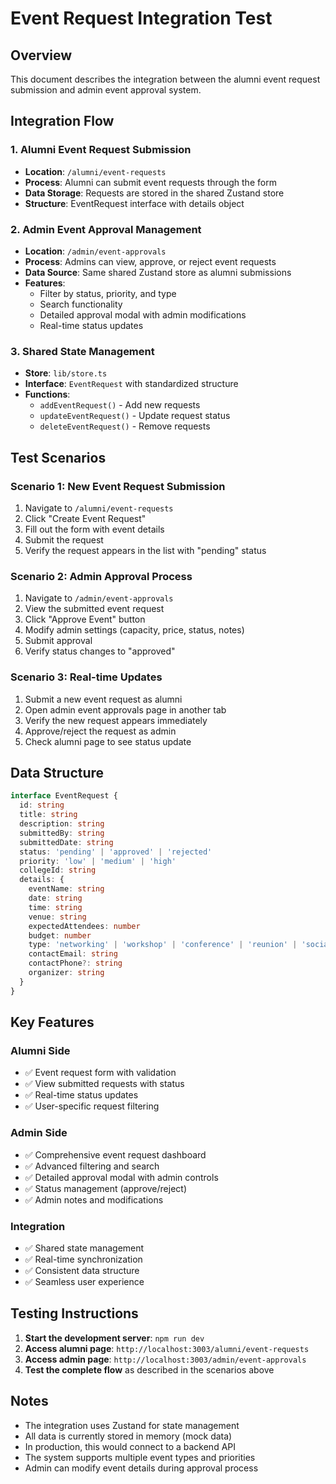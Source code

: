 # Event Request Integration Test

## Overview
This document describes the integration between the alumni event request submission and admin event approval system.

## Integration Flow

### 1. Alumni Event Request Submission
- **Location**: `/alumni/event-requests`
- **Process**: Alumni can submit event requests through the form
- **Data Storage**: Requests are stored in the shared Zustand store
- **Structure**: EventRequest interface with details object

### 2. Admin Event Approval Management
- **Location**: `/admin/event-approvals`
- **Process**: Admins can view, approve, or reject event requests
- **Data Source**: Same shared Zustand store as alumni submissions
- **Features**: 
  - Filter by status, priority, and type
  - Search functionality
  - Detailed approval modal with admin modifications
  - Real-time status updates

### 3. Shared State Management
- **Store**: `lib/store.ts`
- **Interface**: `EventRequest` with standardized structure
- **Functions**: 
  - `addEventRequest()` - Add new requests
  - `updateEventRequest()` - Update request status
  - `deleteEventRequest()` - Remove requests

## Test Scenarios

### Scenario 1: New Event Request Submission
1. Navigate to `/alumni/event-requests`
2. Click "Create Event Request"
3. Fill out the form with event details
4. Submit the request
5. Verify the request appears in the list with "pending" status

### Scenario 2: Admin Approval Process
1. Navigate to `/admin/event-approvals`
2. View the submitted event request
3. Click "Approve Event" button
4. Modify admin settings (capacity, price, status, notes)
5. Submit approval
6. Verify status changes to "approved"

### Scenario 3: Real-time Updates
1. Submit a new event request as alumni
2. Open admin event approvals page in another tab
3. Verify the new request appears immediately
4. Approve/reject the request as admin
5. Check alumni page to see status update

## Data Structure

```typescript
interface EventRequest {
  id: string
  title: string
  description: string
  submittedBy: string
  submittedDate: string
  status: 'pending' | 'approved' | 'rejected'
  priority: 'low' | 'medium' | 'high'
  collegeId: string
  details: {
    eventName: string
    date: string
    time: string
    venue: string
    expectedAttendees: number
    budget: number
    type: 'networking' | 'workshop' | 'conference' | 'reunion' | 'social'
    contactEmail: string
    contactPhone?: string
    organizer: string
  }
}
```

## Key Features

### Alumni Side
- ✅ Event request form with validation
- ✅ View submitted requests with status
- ✅ Real-time status updates
- ✅ User-specific request filtering

### Admin Side
- ✅ Comprehensive event request dashboard
- ✅ Advanced filtering and search
- ✅ Detailed approval modal with admin controls
- ✅ Status management (approve/reject)
- ✅ Admin notes and modifications

### Integration
- ✅ Shared state management
- ✅ Real-time synchronization
- ✅ Consistent data structure
- ✅ Seamless user experience

## Testing Instructions

1. **Start the development server**: `npm run dev`
2. **Access alumni page**: `http://localhost:3003/alumni/event-requests`
3. **Access admin page**: `http://localhost:3003/admin/event-approvals`
4. **Test the complete flow** as described in the scenarios above

## Notes

- The integration uses Zustand for state management
- All data is currently stored in memory (mock data)
- In production, this would connect to a backend API
- The system supports multiple event types and priorities
- Admin can modify event details during approval process

